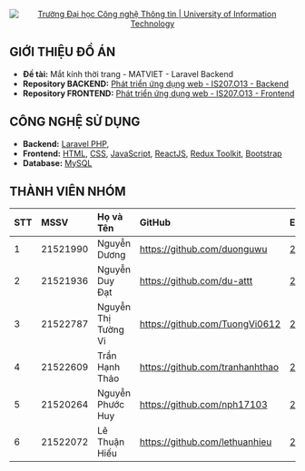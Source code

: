<p align="center">
  <a href="https://www.uit.edu.vn/" title="Trường Đại học Công nghệ Thông tin" style="border: none;">
    <img src="https://i.imgur.com/WmMnSRt.png" alt="Trường Đại học Công nghệ Thông tin | University of Information Technology">
  </a>
</p>



## GIỚI THIỆU ĐỒ ÁN

-    **Đề tài:** Mắt kính thời trang - MATVIET - Laravel Backend
-    **Repository BACKEND:** [Phát triển ứng dụng web - IS207.O13 - Backend](https://github.com/duonguwu/backend_web_hk4)
-    **Repository FRONTEND:** [Phát triển ứng dụng web - IS207.O13 - Frontend](https://github.com/duonguwu/frontend_web_hk4)

## CÔNG NGHỆ SỬ DỤNG

-    **Backend:** [Laravel PHP](https://laravel.com/), 
-    **Frontend:** [HTML](https://developer.mozilla.org/en-US/docs/Web/HTML), [CSS](https://developer.mozilla.org/en-US/docs/Web/CSS), [JavaScript](https://www.javascript.com/), [ReactJS](https://reactjs.org/), [Redux Toolkit](https://redux.js.org/), [Bootstrap](https://reactstrap.github.io/?path=/story/home-installation--page)
-    **Database:** [MySQL](https://www.mysql.com/)

## THÀNH VIÊN NHÓM

| STT | MSSV     | Họ và Tên            | GitHub                            | Email                  |
| :-- | :------- | :------------------- | :-------------------------------- | :--------------------- |
| 1   | 21521990 | Nguyễn Dương         | https://github.com/duonguwu       | 21521990@gm.uit.edu.vn |
| 2   | 21521936 | Nguyễn Duy Đạt       | https://github.com/du-attt        | 21521936@gm.uit.edu.vn |
| 3   | 21522787 | Nguyễn Thị Tường Vi  | https://github.com/TuongVi0612    | 21522787@gm.uit.edu.vn |
| 4   | 21522609 | Trần Hạnh Thảo       | https://github.com/tranhanhthao   | 21522609@gm.uit.edu.vn |
| 5   | 21520264 | Nguyễn Phước Huy     | https://github.com/nph17103       | 21520264@gm.uit.edu.vn |
| 6   | 21522072 | Lê Thuận Hiếu        | https://github.com/lethuanhieu    | 21522072@gm.uit.edu.vn |


